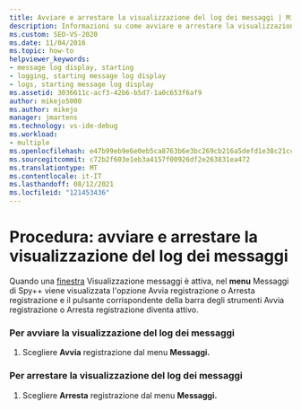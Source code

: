 ```yaml
---
title: Avviare e arrestare la visualizzazione del log dei messaggi | Microsoft Docs
description: Informazioni su come avviare e arrestare la visualizzazione del log dei messaggi durante il debug con lo strumento Spy++ e Visual Studio.
ms.custom: SEO-VS-2020
ms.date: 11/04/2016
ms.topic: how-to
helpviewer_keywords:
- message log display, starting
- logging, starting message log display
- logs, starting message log display
ms.assetid: 3036611c-acf3-42b6-b5d7-1a0c653f6af9
author: mikejo5000
ms.author: mikejo
manager: jmartens
ms.technology: vs-ide-debug
ms.workload:
- multiple
ms.openlocfilehash: e47b99eb9e6e0eb5ca8763b6e3bc269cb216a5defd1e38c21ccc1ea62ce62008
ms.sourcegitcommit: c72b2f603e1eb3a4157f00926df2e263831ea472
ms.translationtype: MT
ms.contentlocale: it-IT
ms.lasthandoff: 08/12/2021
ms.locfileid: "121453436"
---
```

# <a name="how-to-start-and-stop-the-message-log-display"></a>Procedura: avviare e arrestare la visualizzazione del log dei messaggi
Quando una [finestra](../debugger/messages-view.md) Visualizzazione messaggi  è  attiva, nel **menu** Messaggi di Spy++  viene visualizzata  l'opzione Avvia registrazione o Arresta registrazione e il pulsante corrispondente della barra degli strumenti Avvia registrazione o Arresta registrazione diventa attivo.

### <a name="to-start-the-message-log-display"></a>Per avviare la visualizzazione del log dei messaggi

1. Scegliere **Avvia** registrazione dal menu **Messaggi.**

### <a name="to-stop-the-message-log-display"></a>Per arrestare la visualizzazione del log dei messaggi

1. Scegliere **Arresta** registrazione dal menu **Messaggi.**